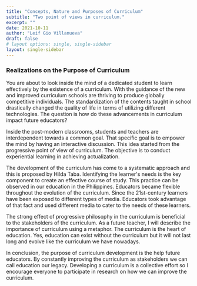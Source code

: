 ```yaml
---
title: "Concepts, Nature and Purposes of Curriculum"
subtitle: "Two point of views in curriculum."
excerpt: ""
date: 2021-10-11
author: "Leif Gio Villanueva"
draft: false
# layout options: single, single-sidebar
layout: single-sidebar
---
```


### Realizations on the Purpose of Curriculum

You are about to look inside the mind of a dedicated student to learn effectively by the existence of a curriculum. With the guidance of the new and improved curriculum schools are thriving to produce globally competitive individuals. The standardization of the contents taught in school drastically changed the quality of life in terms of utilizing different technologies. The question is how do these advancements in curriculum impact future educators?

Inside the post-modern classrooms, students and teachers are interdependent towards a common goal. That specific goal is to empower the mind by having an interactive discussion. This idea started from the progressive point of view of curriculum. The objective is to conduct experiential learning in achieving actualization.

The development of the curriculum has come to a systematic approach and this is proposed by Hilda Taba. Identifying the learner's needs is the key component to create an effective course of study. This practice can be observed in our education in the Philippines. Educators became flexible throughout the evolution of the curriculum. Since the 21st-century learners have been exposed to different types of media. Educators took advantage of that fact and used different media to cater to the needs of these learners.

The strong effect of progressive philosophy in the curriculum is beneficial to the stakeholders of the curriculum. As a future teacher, I will describe the importance of curriculum using a metaphor. The curriculum is the heart of education. Yes, education can exist without the curriculum but it will not last long and evolve like the curriculum we have nowadays.

In conclusion, the purpose of curriculum development is the help future educators. By constantly improving the curriculum as stakeholders we can call education our legacy. Developing a curriculum is a collective effort so I encourage everyone to participate in research on how we can improve the curriculum.

